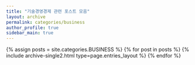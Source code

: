 ```yaml
---
title: "기술경영경제 관련 포스트 모음"
layout: archive
permalink: categories/business
author_profile: true
sidebar_main: true
---
```



{% assign posts = site.categories.BUSINESS %}
{% for post in posts %} {% include archive-single2.html type=page.entries_layout %} {% endfor %}
